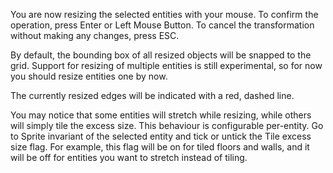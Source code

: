 You are now resizing the selected entities with your mouse.
To confirm the operation, press Enter or Left Mouse Button.
To cancel the transformation without making any changes, press ESC.

By default, the bounding box of all resized objects will be snapped to the grid.
Support for resizing of multiple entities is still experimental,
so for now you should resize entities one by now.

The currently resized edges will be indicated with a red, dashed line.

You may notice that some entities will stretch while resizing,
while others will simply tile the excess size.
This behaviour is configurable per-entity.
Go to Sprite invariant of the selected entity and tick or untick the Tile excess size flag.
For example, this flag will be on for tiled floors and walls,
and it will be off for entities you want to stretch instead of tiling.
